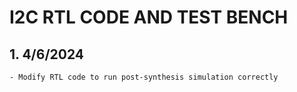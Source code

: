 # I2C RTL CODE AND TEST BENCH
## 1. 4/6/2024 
    - Modify RTL code to run post-synthesis simulation correctly 